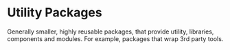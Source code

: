 # Utility Packages

Generally smaller, highly reusable packages, that provide utility, libraries, components and modules. For example, packages that wrap 3rd party tools.
